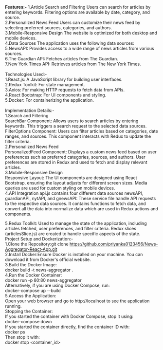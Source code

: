 **Features:-**
1.Article Search and Filtering Users can search for articles by entering keywords. Filtering options are available by date, category, and source.<br>
2.Personalized News Feed Users can customize their news feed by selecting preferred sources, categories, and authors.<br>
3.Mobile-Responsive Design The website is optimized for both desktop and mobile devices.<br>
4.Data Sources The application uses the following data sources:<br>
5.NewsAPI: Provides access to a wide range of news articles from various sources.<br>
6.The Guardian API: Fetches articles from The Guardian.<br>
7.New York Times API: Retrieves articles from The New York Times.<br>
<br>
Technologies Used:-<br>
1.React.js: A JavaScript library for building user interfaces.<br>
2.Redux Toolkit: For state management.<br>
3.Axios: For making HTTP requests to fetch data from APIs.<br>
4.React Bootstrap: For UI components and styling.<br>
5.Docker: For containerizing the application.<br>
<br>
Implementation Details:-<br>
1.Search and Filtering<br>
SearchBar Component: Allows users to search articles by entering keywords. This triggers a search request to the selected data sources.<br>
FilterOptions Component: Users can filter articles based on categories, date ranges, and sources. This component interacts with Redux to update the filter criteria.<br>
2.Personalized News Feed<br>
PersonalizedFeed Component: Displays a custom news feed based on user preferences such as preferred categories, sources, and authors. User preferences are stored in Redux and used to fetch and display relevant articles.<br>
3.Mobile-Responsive Design<br>
Responsive Layout: The UI components are designed using React Bootstrap, ensuring the layout adjusts for different screen sizes. Media queries are used for custom styling on mobile devices.<br>
4.API Integration
api.js contains four different data sources newsAPI, guardianAPI, nytAPI, and gnewsAPI: These service file handle API requests to the respective data sources. It contains functions to fetch data, and convert all the data into normalize data which are used in Redux actions and components.<br>

5.Redux Toolkit: Used to manage the state of the application, including articles fetched, user preferences, and filter criteria. Redux slices (articlesSlice.js) are created to handle specific aspects of the state.
<br>
Project Setup and Dockerization:-<br>
1.Clone the Repository:git clone https://github.com/priyanka0123456/News-Aggregator-React-App.git<br>
2.Install Docker:Ensure Docker is installed on your machine. You can download it from Docker's official website.<br>
3.Build the Docker Image:<br>
docker build -t news-aggregator .<br>
4.Run the Docker Container:<br>
docker run -p 80:80 news-aggregator<br>
Alternatively, if you are using Docker Compose, run:<br>
docker-compose up --build<br>
5.Access the Application:<br>
Open your web browser and go to http://localhost to see the application running.<br>
Stopping the Container:<br>
If you started the container with Docker Compose, stop it using:<br>
docker-compose down<br>
If you started the container directly, find the container ID with:<br>
docker ps<br>
Then stop it with:<br>
docker stop <container_id><br>

